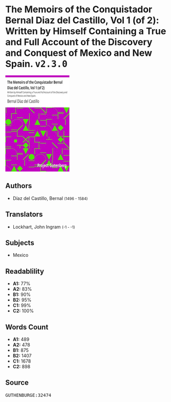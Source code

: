 # The Memoirs of the Conquistador Bernal Diaz del Castillo, Vol 1 (of 2): Written by Himself Containing a True and Full Account of the Discovery and Conquest of Mexico and New Spain. <kbd>v2.3.0</kbd>

![](./cover.medium.jpg "")

## Authors


 - Díaz del Castillo, Bernal <small>(1496 - 1584)</small>

## Translators


 - Lockhart, John Ingram <small>(-1 - -1)</small>

## Subjects


 - Mexico

## Readablility


 - **A1:** 77%
 - **A2:** 83%
 - **B1:** 90%
 - **B2:** 95%
 - **C1:** 99%
 - **C2:** 100%

## Words Count


 - **A1:** 489
 - **A2:** 478
 - **B1:** 875
 - **B2:** 1407
 - **C1:** 1678
 - **C2:** 898

## Source


<kbd>GUTHENBURGE:32474</kbd>
